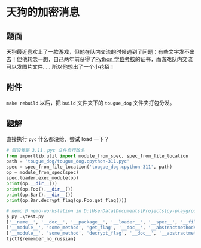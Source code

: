 # 天狗的加密消息

## 题面

天狗最近喜欢上了一款游戏，但他在队内交流的时候遇到了问题：有些文字发不出去！但他转念一想，自己两年前获得了[Python 学位考核](https://github.com/Cat-Training-Force/Tongji-CTF-2021/tree/master/Reverse/PyMaster)的证书，而游戏队内交流可以发图片文件……所以他想出了一个小花招！

## 附件

`make rebuild` 以后，把 `build` 文件夹下的 `tougue_dog` 文件夹打包分发。

## 题解

直接执行 `pyc` 什么都没给，尝试 load 一下？

```python
# 假设我是 3.11，pyc 文件自行改名
from importlib.util import module_from_spec, spec_from_file_location
path = 'tougue_dog/tougue_dog.cpython-311.pyc'
spec = spec_from_file_location('tougue_dog.cpython-311', path)
op = module_from_spec(spec)
spec.loader.exec_module(op)
print(op.__dir__())
print(op.Foo().__dir__())
print(op.Bar().__dir__())
print(op.Bar.decrypt_flag(op.Foo.get_flag()))
```

```python
# nemo @ nemo-workstation in D:\UserData\Documents\Projects\py-playground [15:03:32]
$ py .\test.py
['__name__', '__doc__', '__package__', '__loader__', '__spec__', '__file__', '__cached__', '__builtins__', 'abc', 'b64decode', 'mapping_rp', 'mapping_en', 'rp_to_en', 'en_to_rp', 'AnyAbstractClass', 'Foo', 'Bar']
['__module__', 'some_method', 'get_flag', '__doc__', '__abstractmethods__', '_abc_impl', 'any_validation_method', 'decrypt_flag', '__dict__', '__weakref__', '__slots__', '__new__', '__repr__', '__hash__', '__str__', '__getattribute__', '__setattr__', '__delattr__', '__lt__', '__le__', '__eq__', '__ne__', '__gt__', '__ge__', '__init__', '__reduce_ex__', '__reduce__', '__getstate__', '__subclasshook__', '__init_subclass__', '__format__', '__sizeof__', '__dir__', '__class__']
['__module__', 'some_method', 'decrypt_flag', '__doc__', '__abstractmethods__', '_abc_impl', 'any_validation_method', 'get_flag', '__dict__', '__weakref__', '__slots__', '__new__', '__repr__', '__hash__', '__str__', '__getattribute__', '__setattr__', '__delattr__', '__lt__', '__le__', '__eq__', '__ne__', '__gt__', '__ge__', '__init__', '__reduce_ex__', '__reduce__', '__getstate__', '__subclasshook__', '__init_subclass__', '__format__', '__sizeof__', '__dir__', '__class__']
tjctf{remember_no_russian}
```